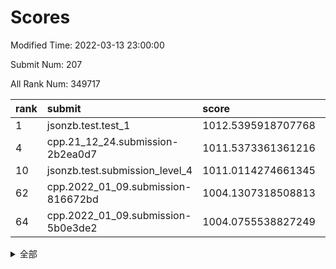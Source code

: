# Scores

Modified Time: 2022-03-13 23:00:00

Submit Num: 207

All Rank Num: 349717

| rank |               submit               |       score        |       sigma        | pk_num |
| :--- | :--------------------------------- | :----------------- | :----------------- | :----- |
| 1    | jsonzb.test.test_1                 | 1012.5395918707768 | 0.7947266554643349 | 6756   |
| 4    | cpp.21_12_24.submission-2b2ea0d7   | 1011.5373361361216 | 0.7919248226957478 | 6762   |
| 10   | jsonzb.test.submission_level_4     | 1011.0114274661345 | 0.7742977451254844 | 6757   |
| 62   | cpp.2022_01_09.submission-816672bd | 1004.1307318508813 | 0.7157427593352396 | 6761   |
| 64   | cpp.2022_01_09.submission-5b0e3de2 | 1004.0755538827249 | 0.7157739062540526 | 6759   |


<details>
<summary>全部</summary>

| rank |                 submit                 |       score        |       sigma        | pk_num |
| :--- | :------------------------------------- | :----------------- | :----------------- | :----- |
| 1    | jsonzb.test.test_1                     | 1012.5395918707768 | 0.7947266554643349 | 6756   |
| 2    | gobigger.level_3.submission_level_3_48 | 1011.8656169984616 | 0.7812489655978074 | 6762   |
| 3    | gobigger.level_3.submission_level_3_6  | 1011.7256667721662 | 0.7844337717926553 | 6760   |
| 4    | cpp.21_12_24.submission-2b2ea0d7       | 1011.5373361361216 | 0.7919248226957478 | 6762   |
| 5    | gobigger.level_3.submission_level_3_11 | 1011.465463649659  | 0.7763349162717132 | 6763   |
| 6    | gobigger.level_3.submission_level_3_27 | 1011.3906259449736 | 0.7615537196408542 | 6763   |
| 7    | gobigger.level_3.submission_level_3_26 | 1011.2274945063115 | 0.776707668163819  | 6757   |
| 8    | gobigger.level_3.submission_level_3_36 | 1011.0465416479936 | 0.7672001075847437 | 6759   |
| 9    | gobigger.level_3.submission_level_3_38 | 1011.0257965758303 | 0.7701172845984475 | 6754   |
| 10   | jsonzb.test.submission_level_4         | 1011.0114274661345 | 0.7742977451254844 | 6757   |
| 11   | gobigger.level_3.submission_level_3_34 | 1010.9188181277261 | 0.7499479156967718 | 6760   |
| 12   | gobigger.level_3.submission_level_3_19 | 1010.917705069425  | 0.7506890987525341 | 6756   |
| 13   | gobigger.level_3.submission_level_3_41 | 1010.8038598012319 | 0.7313615986296541 | 6758   |
| 14   | gobigger.level_3.submission_level_3_12 | 1010.6542574902646 | 0.7878850364250035 | 6756   |
| 15   | gobigger.level_3.submission_level_3_3  | 1010.4956355351046 | 0.7466486771285225 | 6760   |
| 16   | gobigger.level_3.submission_level_3_39 | 1010.4433080292449 | 0.7535776776074106 | 6749   |
| 17   | gobigger.level_3.submission_level_3_25 | 1010.4254477216938 | 0.7585547569960567 | 6755   |
| 18   | gobigger.level_3.submission_level_3_8  | 1010.4118393139217 | 0.7610603828538948 | 6759   |
| 19   | gobigger.level_3.submission_level_3_9  | 1010.3784572601595 | 0.7716245308386708 | 6763   |
| 20   | gobigger.level_3.submission_level_3_18 | 1010.2951997637609 | 0.7642380765844834 | 6762   |
| 21   | gobigger.level_3.submission_level_3_16 | 1010.2944464089397 | 0.7579367195653117 | 6760   |
| 22   | gobigger.level_3.submission_level_3_7  | 1010.2627340373734 | 0.7644593194069724 | 6755   |
| 23   | gobigger.level_3.submission_level_3_47 | 1010.2114343117634 | 0.7461551766945635 | 6761   |
| 24   | gobigger.level_3.submission_level_3_0  | 1010.0772671022335 | 0.752821062289977  | 6762   |
| 25   | gobigger.level_3.submission_level_3_2  | 1009.9954934718479 | 0.741206745645812  | 6753   |
| 26   | gobigger.level_3.submission_level_3_40 | 1009.947127249851  | 0.7604050399472908 | 6761   |
| 27   | gobigger.level_3.submission_level_3_22 | 1009.9264342835996 | 0.7611416167124482 | 6757   |
| 28   | gobigger.level_3.submission_level_3_15 | 1009.8921637310598 | 0.7466479077587803 | 6757   |
| 29   | gobigger.level_3.submission_level_3_32 | 1009.8760923747508 | 0.7588613782161968 | 6756   |
| 30   | gobigger.level_3.submission_level_3_49 | 1009.8530315095397 | 0.7538348713518848 | 6759   |
| 31   | gobigger.level_3.submission_level_3_33 | 1009.8156644634623 | 0.7529633654467205 | 6755   |
| 32   | gobigger.level_3.submission_level_3_10 | 1009.8027296779668 | 0.7705621767978474 | 6756   |
| 33   | gobigger.level_3.submission_level_3_30 | 1009.7341396706263 | 0.7552271464997156 | 6761   |
| 34   | gobigger.level_3.submission_level_3_37 | 1009.6763252432802 | 0.752613499862752  | 6757   |
| 35   | gobigger.level_3.submission_level_3_13 | 1009.6310447819419 | 0.7432510240062475 | 6759   |
| 36   | gobigger.level_3.submission_level_3_44 | 1009.61775697793   | 0.7479830781472819 | 6757   |
| 37   | gobigger.level_3.submission_level_3_28 | 1009.6153753324019 | 0.7603121273544629 | 6756   |
| 38   | gobigger.level_3.submission_level_3_45 | 1009.5572766180413 | 0.75469205916246   | 6762   |
| 39   | gobigger.level_3.submission_level_3_14 | 1009.464036607069  | 0.7585222166118747 | 6754   |
| 40   | gobigger.level_3.submission_level_3_43 | 1009.426218495327  | 0.7624829779182855 | 6750   |
| 41   | gobigger.level_3.submission_level_3_4  | 1009.3893836290874 | 0.7649411046699794 | 6758   |
| 42   | gobigger.level_3.submission_level_3_24 | 1009.3660564273507 | 0.7383258868554529 | 6758   |
| 43   | gobigger.level_3.submission_level_3_29 | 1009.3283536736367 | 0.7522355361136731 | 6759   |
| 44   | gobigger.level_3.submission_level_3_35 | 1009.3098685196205 | 0.7457462238838626 | 6757   |
| 45   | gobigger.level_3.submission_level_3_46 | 1009.2723633673492 | 0.729626841905413  | 6762   |
| 46   | gobigger.level_3.submission_level_3_42 | 1009.2215783725202 | 0.738561466126647  | 6757   |
| 47   | gobigger.level_3.submission_level_3_20 | 1009.1677628603439 | 0.7341752053149292 | 6763   |
| 48   | gobigger.level_3.submission_level_3_5  | 1009.0285854870403 | 0.7422513609033163 | 6754   |
| 49   | gobigger.level_3.submission_level_3_31 | 1009.0017601365629 | 0.7339529838525006 | 6756   |
| 50   | gobigger.level_3.submission_level_3_21 | 1008.8933348533495 | 0.7411405222173882 | 6755   |
| 51   | gobigger.level_3.submission_level_3_1  | 1008.8741458402817 | 0.7398181739954286 | 6758   |
| 52   | gobigger.level_3.submission_level_3_23 | 1008.4840002968576 | 0.7685656816929368 | 6761   |
| 53   | gobigger.level_3.submission_level_3_17 | 1008.3592705844447 | 0.7343184539852827 | 6761   |
| 54   | gobigger.level_1.submission_level_1_28 | 1005.4358004198517 | 0.727429212222575  | 6760   |
| 55   | gobigger.level_1.submission_level_1_49 | 1004.973204674388  | 0.7436459770213987 | 6758   |
| 56   | gobigger.level_1.submission_level_1_34 | 1004.5572091781463 | 0.7207587869866933 | 6752   |
| 57   | gobigger.level_1.submission_level_1_11 | 1004.5378405014526 | 0.7207627146303108 | 6763   |
| 58   | gobigger.level_1.submission_level_1_26 | 1004.5062431952135 | 0.7187207906881302 | 6760   |
| 59   | gobigger.level_1.submission_level_1_44 | 1004.4768585663503 | 0.7379276832292113 | 6760   |
| 60   | gobigger.level_1.submission_level_1_36 | 1004.420015910637  | 0.7151586754348898 | 6756   |
| 61   | gobigger.level_1.submission_level_1_13 | 1004.3941572235335 | 0.7188183276290938 | 6758   |
| 62   | cpp.2022_01_09.submission-816672bd     | 1004.1307318508813 | 0.7157427593352396 | 6761   |
| 63   | gobigger.level_1.submission_level_1_46 | 1004.1244183849761 | 0.7188037513629673 | 6761   |
| 64   | cpp.2022_01_09.submission-5b0e3de2     | 1004.0755538827249 | 0.7157739062540526 | 6759   |
| 65   | gobigger.level_1.submission_level_1_18 | 1004.0734304321406 | 0.7285647510495531 | 6758   |
| 66   | gobigger.level_1.submission_level_1_41 | 1004.0708263021437 | 0.724119447097675  | 6758   |
| 67   | gobigger.level_1.submission_level_1_12 | 1004.0386237986617 | 0.7283141142368176 | 6755   |
| 68   | gobigger.level_1.submission_level_1_25 | 1003.9868584165172 | 0.7259205754829403 | 6759   |
| 69   | gobigger.level_1.submission_level_1_4  | 1003.9657045751925 | 0.7239508365321874 | 6758   |
| 70   | gobigger.level_1.submission_level_1_16 | 1003.945367024836  | 0.7214613173236417 | 6755   |
| 71   | gobigger.level_1.submission_level_1_48 | 1003.8267509832459 | 0.7200104390893318 | 6759   |
| 72   | gobigger.level_1.submission_level_1_6  | 1003.7327325374345 | 0.7214285539452993 | 6764   |
| 73   | gobigger.level_1.submission_level_1_43 | 1003.6807544157903 | 0.7085251252008152 | 6757   |
| 74   | gobigger.level_1.submission_level_1_31 | 1003.6147939118764 | 0.7257241146168738 | 6760   |
| 75   | gobigger.level_1.submission_level_1_33 | 1003.6129123016243 | 0.7077902436167234 | 6760   |
| 76   | gobigger.level_1.submission_level_1_1  | 1003.5972550263289 | 0.7120183882969326 | 6759   |
| 77   | gobigger.level_1.submission_level_1_21 | 1003.5864589553472 | 0.7145769893677629 | 6757   |
| 78   | gobigger.level_1.submission_level_1_40 | 1003.5824663215436 | 0.7181509650508047 | 6757   |
| 79   | gobigger.level_1.submission_level_1_19 | 1003.5514479578667 | 0.7166667852999985 | 6759   |
| 80   | gobigger.level_1.submission_level_1_23 | 1003.5132914148038 | 0.7093982846055747 | 6761   |
| 81   | gobigger.level_1.submission_level_1_7  | 1003.4661444346923 | 0.7063766650359915 | 6759   |
| 82   | gobigger.level_1.submission_level_1_39 | 1003.4645083890788 | 0.7203344569234972 | 6755   |
| 83   | gobigger.level_1.submission_level_1_29 | 1003.4428632652216 | 0.7127670236139755 | 6756   |
| 84   | gobigger.level_1.submission_level_1_30 | 1003.4132491845394 | 0.7098446135898788 | 6755   |
| 85   | gobigger.level_1.submission_level_1_0  | 1003.32093455065   | 0.6999105822432503 | 6756   |
| 86   | gobigger.level_1.submission_level_1_9  | 1002.9959196080929 | 0.7179281006137613 | 6756   |
| 87   | gobigger.level_1.submission_level_1_42 | 1002.9662588141584 | 0.7179274711269615 | 6758   |
| 88   | gobigger.level_1.submission_level_1_17 | 1002.9501237152309 | 0.7089469007881138 | 6753   |
| 89   | gobigger.level_1.submission_level_1_10 | 1002.8621929997339 | 0.7198933597318995 | 6761   |
| 90   | gobigger.level_1.submission_level_1_35 | 1002.8303023715137 | 0.7164722831684722 | 6755   |
| 91   | gobigger.level_1.submission_level_1_2  | 1002.8015597503713 | 0.7158958443389349 | 6758   |
| 92   | gobigger.level_1.submission_level_1_32 | 1002.7827983644485 | 0.7038710707549699 | 6762   |
| 93   | gobigger.level_1.submission_level_1_47 | 1002.7525710263595 | 0.7150040729232107 | 6754   |
| 94   | gobigger.level_1.submission_level_1_5  | 1002.7512471305369 | 0.709147192078565  | 6763   |
| 95   | gobigger.level_1.submission_level_1_3  | 1002.7408704766336 | 0.7210237540709186 | 6759   |
| 96   | gobigger.level_1.submission_level_1_14 | 1002.6953280900424 | 0.7180256118487942 | 6756   |
| 97   | gobigger.level_1.submission_level_1_20 | 1002.6918263254465 | 0.7019114291805568 | 6762   |
| 98   | gobigger.level_1.submission_level_1_45 | 1002.5891812058765 | 0.7142689274271483 | 6757   |
| 99   | gobigger.level_1.submission_level_1_15 | 1002.3788952297962 | 0.7152265932089515 | 6757   |
| 100  | gobigger.level_1.submission_level_1_22 | 1002.2187946349068 | 0.7177481472210507 | 6754   |
| 101  | gobigger.level_1.submission_level_1_38 | 1002.1559702892615 | 0.7149785533755852 | 6760   |
| 102  | gobigger.level_1.submission_level_1_8  | 1002.112619900434  | 0.7150976607456566 | 6758   |
| 103  | gobigger.level_1.submission_level_1_27 | 1001.9680071394184 | 0.7225081814734009 | 6762   |
| 104  | gobigger.level_1.submission_level_1_24 | 1001.7043173645944 | 0.7128858489338826 | 6752   |
| 105  | gobigger.level_1.submission_level_1_37 | 1001.4871353291059 | 0.7066585437376306 | 6755   |
| 106  | gobigger.random.submission_random_9    | 997.8966013509313  | 0.7084617227007788 | 6755   |
| 107  | gobigger.random.submission_random_28   | 997.2922737646761  | 0.7115202987860071 | 6758   |
| 108  | gobigger.random.submission_random_45   | 997.2731924055885  | 0.7100801473933913 | 6758   |
| 109  | gobigger.random.submission_random_0    | 997.2022552778557  | 0.6980397839201664 | 6758   |
| 110  | gobigger.random.submission_random_37   | 997.1399703575659  | 0.7077078424460734 | 6754   |
| 111  | gobigger.random.submission_random_39   | 997.0856989567347  | 0.714495515621947  | 6755   |
| 112  | gobigger.random.submission_random_18   | 996.9778694145609  | 0.7083537252440114 | 6757   |
| 113  | gobigger.random.submission_random_47   | 996.7959476294452  | 0.710545041882888  | 6759   |
| 114  | gobigger.random.submission_random_12   | 996.5921765570573  | 0.7118825496183114 | 6762   |
| 115  | gobigger.random.submission_random_33   | 996.5251822506015  | 0.7122901907661096 | 6750   |
| 116  | gobigger.random.submission_random_5    | 996.4729473964594  | 0.6996277523984741 | 6758   |
| 117  | gobigger.random.submission_random_36   | 996.415051983262   | 0.7106409599395132 | 6759   |
| 118  | gobigger.random.submission_random_14   | 996.3845098343243  | 0.7127284682671738 | 6761   |
| 119  | gobigger.random.submission_random_32   | 996.3619626702124  | 0.7084915921787551 | 6764   |
| 120  | gobigger.random.submission_random_34   | 996.3261513908883  | 0.7091095733288078 | 6763   |
| 121  | gobigger.random.submission_random_40   | 996.2913565649752  | 0.7207435458441599 | 6765   |
| 122  | gobigger.random.submission_random_2    | 996.2350709932975  | 0.7081399142397401 | 6755   |
| 123  | gobigger.random.submission_random_26   | 996.1722939176838  | 0.7078863511345431 | 6755   |
| 124  | gobigger.random.submission_random_43   | 996.1605600902126  | 0.7165923196657588 | 6755   |
| 125  | gobigger.random.submission_random_15   | 996.1099043635065  | 0.7242024995813074 | 6755   |
| 126  | gobigger.random.submission_random_29   | 996.1096264395317  | 0.7211122049633428 | 6753   |
| 127  | gobigger.random.submission_random_17   | 995.9978492186563  | 0.6899951557084312 | 6753   |
| 128  | gobigger.random.submission_random_11   | 995.9756577402735  | 0.7144656477763924 | 6759   |
| 129  | gobigger.random.submission_random_21   | 995.9434830676972  | 0.7162516694235658 | 6763   |
| 130  | gobigger.random.submission_random_49   | 995.9086705527693  | 0.7089801293162956 | 6752   |
| 131  | gobigger.random.submission_random_3    | 995.8543189410067  | 0.7017525670736244 | 6755   |
| 132  | gobigger.random.submission_random_10   | 995.8212531961193  | 0.7060531005088289 | 6760   |
| 133  | gobigger.random.submission_random_19   | 995.7972019695649  | 0.7149285619924273 | 6756   |
| 134  | gobigger.random.submission_random_42   | 995.7746666180525  | 0.6971086076072579 | 6751   |
| 135  | gobigger.random.submission_random_22   | 995.7017690141014  | 0.7141922779313815 | 6758   |
| 136  | gobigger.random.submission_random_48   | 995.6699092009517  | 0.7081177843766151 | 6762   |
| 137  | gobigger.random.submission_random_30   | 995.6696960040899  | 0.7084436498758887 | 6756   |
| 138  | gobigger.random.submission_random_24   | 995.6282334908924  | 0.717953904260118  | 6757   |
| 139  | gobigger.random.submission_random_38   | 995.6125404530418  | 0.7085263996458484 | 6758   |
| 140  | gobigger.random.submission_random_25   | 995.5596748483515  | 0.7111027843134666 | 6760   |
| 141  | gobigger.random.submission_random_4    | 995.5108338517009  | 0.7312038393901854 | 6761   |
| 142  | gobigger.random.submission_random_31   | 995.4595889617738  | 0.7282761482926143 | 6758   |
| 143  | gobigger.random.submission_random_23   | 995.3980846059436  | 0.720193321034816  | 6763   |
| 144  | gobigger.random.submission_random_20   | 995.3872159769785  | 0.7228083471011997 | 6753   |
| 145  | gobigger.random.submission_random_41   | 995.3742182401785  | 0.7170212504141505 | 6760   |
| 146  | gobigger.random.submission_random_6    | 995.2828044776656  | 0.722748638872294  | 6759   |
| 147  | gobigger.random.submission_random_1    | 995.2735801371066  | 0.7210917890524208 | 6755   |
| 148  | gobigger.random.submission_random_16   | 995.2462812310301  | 0.7177535232102594 | 6760   |
| 149  | gobigger.random.submission_random_7    | 995.1270898143678  | 0.7082321313949324 | 6755   |
| 150  | gobigger.random.submission_random_27   | 995.048611279778   | 0.7150187739544395 | 6756   |
| 151  | gobigger.random.submission_random_8    | 994.8845864332881  | 0.7252281269442421 | 6758   |
| 152  | gobigger.random.submission_random_46   | 994.8676408716846  | 0.71274364667795   | 6753   |
| 153  | gobigger.random.submission_random_44   | 994.7431186162586  | 0.7166764939368568 | 6756   |
| 154  | gobigger.random.submission_random_13   | 994.585313081798   | 0.7330809551128151 | 6758   |
| 155  | gobigger.random.submission_random_35   | 994.5383902293879  | 0.717461031542014  | 6754   |
| 156  | gobigger.level_2.submission_level_2_46 | 994.162471261735   | 0.7326360118634276 | 6756   |
| 157  | gobigger.level_2.submission_level_2_14 | 994.0533916399447  | 0.7375643487569894 | 6758   |
| 158  | gobigger.level_2.submission_level_2_45 | 993.7601879336016  | 0.730931471744936  | 6756   |
| 159  | gobigger.level_2.submission_level_2_40 | 993.7344198190274  | 0.7296431142877763 | 6761   |
| 160  | gobigger.level_2.submission_level_2_34 | 993.4839998198609  | 0.7349472208204126 | 6753   |
| 161  | gobigger.level_2.submission_level_2_48 | 993.4749452218401  | 0.7381559163191705 | 6757   |
| 162  | gobigger.level_2.submission_level_2_24 | 993.4402476171218  | 0.7478208842787979 | 6759   |
| 163  | gobigger.level_2.submission_level_2_23 | 993.2272426848969  | 0.7438305995714752 | 6760   |
| 164  | gobigger.level_2.submission_level_2_29 | 993.1671423890963  | 0.7320264828770898 | 6756   |
| 165  | gobigger.level_2.submission_level_2_2  | 993.138618023705   | 0.735338990142572  | 6759   |
| 166  | gobigger.level_2.submission_level_2_38 | 993.0721242409161  | 0.7346072260151915 | 6754   |
| 167  | gobigger.level_2.submission_level_2_28 | 992.9586529006267  | 0.7304094646971697 | 6761   |
| 168  | gobigger.level_2.submission_level_2_5  | 992.8276553699139  | 0.7301482420525562 | 6755   |
| 169  | gobigger.level_2.submission_level_2_0  | 992.7714111967737  | 0.7342742814818708 | 6767   |
| 170  | gobigger.level_2.submission_level_2_42 | 992.7636114037477  | 0.7582370479759064 | 6754   |
| 171  | gobigger.level_2.submission_level_2_49 | 992.6458712057732  | 0.7445313227284223 | 6757   |
| 172  | gobigger.level_2.submission_level_2_47 | 992.6110624235885  | 0.7183845926136292 | 6759   |
| 173  | gobigger.level_2.submission_level_2_26 | 992.5610294358851  | 0.7364035595225922 | 6755   |
| 174  | gobigger.level_2.submission_level_2_11 | 992.4492768461216  | 0.7491697041849863 | 6759   |
| 175  | gobigger.level_2.submission_level_2_22 | 992.2788355045453  | 0.7407041725916281 | 6761   |
| 176  | gobigger.level_2.submission_level_2_16 | 992.2156320507233  | 0.7571687455124493 | 6754   |
| 177  | gobigger.level_2.submission_level_2_4  | 992.2074140865568  | 0.7246003015447279 | 6760   |
| 178  | gobigger.level_2.submission_level_2_20 | 992.1026319082544  | 0.762173792586377  | 6757   |
| 179  | gobigger.level_2.submission_level_2_3  | 992.094338046763   | 0.7468599551807017 | 6755   |
| 180  | gobigger.level_2.submission_level_2_30 | 992.0325129621248  | 0.7644737449015114 | 6762   |
| 181  | gobigger.level_2.submission_level_2_35 | 992.0033761536336  | 0.7551615630334707 | 6755   |
| 182  | gobigger.level_2.submission_level_2_31 | 991.991155144016   | 0.7427544982246188 | 6757   |
| 183  | gobigger.level_2.submission_level_2_15 | 991.9829219428685  | 0.7354489130165467 | 6761   |
| 184  | gobigger.level_2.submission_level_2_32 | 991.960534526788   | 0.7600612813738354 | 6759   |
| 185  | gobigger.level_2.submission_level_2_33 | 991.955668067172   | 0.7489990499559781 | 6754   |
| 186  | gobigger.level_2.submission_level_2_27 | 991.9492358348455  | 0.7458473278196894 | 6755   |
| 187  | gobigger.level_2.submission_level_2_36 | 991.8188058455343  | 0.7524561364487837 | 6759   |
| 188  | gobigger.level_2.submission_level_2_12 | 991.6539739530747  | 0.7839667731608009 | 6757   |
| 189  | gobigger.level_2.submission_level_2_21 | 991.6075579430454  | 0.7655350393048648 | 6758   |
| 190  | gobigger.level_2.submission_level_2_10 | 991.6037646243764  | 0.7540789137903811 | 6756   |
| 191  | gobigger.level_2.submission_level_2_37 | 991.5987343720525  | 0.736451662433293  | 6754   |
| 192  | gobigger.level_2.submission_level_2_25 | 991.5431410695235  | 0.744982043428298  | 6761   |
| 193  | gobigger.level_2.submission_level_2_1  | 991.5035518943387  | 0.7627831004098242 | 6763   |
| 194  | gobigger.level_2.submission_level_2_7  | 991.3601175355069  | 0.7498353746887109 | 6754   |
| 195  | gobigger.level_2.submission_level_2_9  | 991.2730428820862  | 0.7591235670898142 | 6760   |
| 196  | gobigger.level_2.submission_level_2_19 | 991.2480565686452  | 0.7510027688204969 | 6759   |
| 197  | gobigger.level_2.submission_level_2_6  | 991.2080537247291  | 0.7504175761808374 | 6753   |
| 198  | gobigger.level_2.submission_level_2_8  | 990.9435979058177  | 0.7502838193881602 | 6764   |
| 199  | gobigger.level_2.submission_level_2_17 | 990.9309774656576  | 0.7517481300435421 | 6761   |
| 200  | gobigger.level_2.submission_level_2_43 | 990.8302568383025  | 0.7738648101687354 | 6760   |
| 201  | gobigger.level_2.submission_level_2_41 | 990.7123933433788  | 0.7497567736034186 | 6757   |
| 202  | gobigger.level_2.submission_level_2_44 | 990.5966310557897  | 0.777568794528144  | 6753   |
| 203  | gobigger.level_2.submission_level_2_18 | 990.4872519463419  | 0.7512536469697493 | 6758   |
| 204  | gobigger.level_2.submission_level_2_39 | 990.2720524113007  | 0.7528520380817746 | 6759   |
| 205  | gobigger.level_2.submission_level_2_13 | 990.215351285182   | 0.7466030179729511 | 6759   |
| 206  | gobigger.none.submission_none_1        | 975.8485224998126  | 1.4565275845940975 | 6761   |
| 207  | gobigger.none.submission_none_0        | 975.4552930453843  | 1.5395215759695577 | 6756   |

</details>
